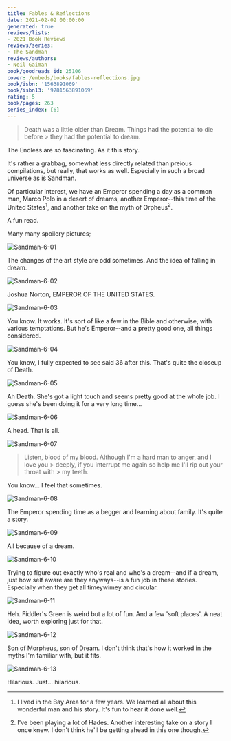 ```yaml
---
title: Fables & Reflections
date: 2021-02-02 00:00:00
generated: true
reviews/lists:
- 2021 Book Reviews
reviews/series:
- The Sandman
reviews/authors:
- Neil Gaiman
book/goodreads_id: 25106
cover: /embeds/books/fables-reflections.jpg
book/isbn: '1563891069'
book/isbn13: '9781563891069'
rating: 5
book/pages: 263
series_index: [6]
---
```

> Death was a little older than Dream. Things had the potential to die before > they had the potential to dream.

The Endless are so fascinating. As it this story.  

<!--more-->

It's rather a grabbag, somewhat less directly related than preious compilations, but really, that works as well. Especially in such a broad universe as is Sandman.  

Of particular interest, we have an Emperor spending a day as a common man, Marco Polo in a desert of dreams, another Emperor--this time of the United States[^sf], and another take on the myth of Orpheus[^hades].  

A fun read.  

Many many spoilery pictures;  

![Sandman-6-01](/embeds/books/attachments/sandman-6-01.jpg)  

The changes of the art style are odd sometimes. And the idea of falling in dream.  

![Sandman-6-02](/embeds/books/attachments/sandman-6-02.jpg)  

Joshua Norton, EMPEROR OF THE UNITED STATES.  

![Sandman-6-03](/embeds/books/attachments/sandman-6-03.jpg)  

You know. It works. It's sort of like a few in the Bible and otherwise, with various temptations. But he's Emperor--and a pretty good one, all things considered.  

![Sandman-6-04](/embeds/books/attachments/sandman-6-04.jpg)  

You know, I fully expected to see said 36 after this. That's quite the closeup of Death.  

![Sandman-6-05](/embeds/books/attachments/sandman-6-05.jpg)  

Ah Death. She's got a light touch and seems pretty good at the whole job. I guess she's been doing it for a very long time...  

![Sandman-6-06](/embeds/books/attachments/sandman-6-06.jpg)  

A head. That is all.  

![Sandman-6-07](/embeds/books/attachments/sandman-6-07.jpg)  

> Listen, blood of my blood. Although I'm a hard man to anger, and I love you > deeply, if you interrupt me again so help me I'll rip out your throat with > my teeth.

You know... I feel that sometimes.  

![Sandman-6-08](/embeds/books/attachments/sandman-6-08.jpg)  

The Emperor spending time as a begger and learning about family. It's quite a story.  

![Sandman-6-09](/embeds/books/attachments/sandman-6-09.jpg)  

All because of a dream.  

![Sandman-6-10](/embeds/books/attachments/sandman-6-10.jpg)  

Trying to figure out exactly who's real and who's a dream--and if a dream, just how self aware are they anyways--is a fun job in these stories. Especially when they get all timeywimey and circular.  

![Sandman-6-11](/embeds/books/attachments/sandman-6-11.jpg)  

Heh. Fiddler's Green is weird but a lot of fun. And a few 'soft places'. A neat idea, worth exploring just for that.  

![Sandman-6-12](/embeds/books/attachments/sandman-6-12.jpg)  

Son of Morpheus, son of Dream. I don't think that's how it worked in the myths I'm familiar with, but it fits.  

![Sandman-6-13](/embeds/books/attachments/sandman-6-13.jpg)  

Hilarious. Just... hilarious.  

[^sf]: I lived in the Bay Area for a few years. We learned all about this wonderful man and his story. It's fun to hear it done well.  

[^hades]: I've been playing a lot of Hades. Another interesting take on a story I once knew. I don't think he'll be getting ahead in this one though.